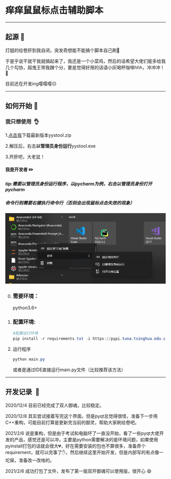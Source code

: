 # 痒痒鼠鼠标点击辅助脚本

------

## 起源​ :kick_scooter:

灯姐的绘卷肝到我自闭，突发奇想能不能搞个脚本自己刷:hamburger:

于是乎说干就干我就搞起来了，我还是一个小菜鸡，然后的话希望大佬们能多给我几个勾协，超鬼王带我蹭个分，要是觉得好用的话请小灰喝杯咖啡hhh，冲冲冲！:rocket:

目前还在开发ing嘤嘤嘤:pensive:

------

## 如何开始 :beginner:

### 我只想使用​ ​ :ok_hand:

1.[点击我](https://github.com/lyhlyhl/yys_mouse_click/releases)下载最新版本yystool.zip

2.解压后，右击**以管理员身份运行**yystool.exe

3.开肝吧，大老鼠！

#### 我是开发者​ :pencil2:

##### tip:需要以管理员身份运行程序，以pycharm为例，右击以管理员身份打开pycharm

##### 命令行则需要右键执行命令行（否则会出现鼠标点击失效的现象）

![截图1](img/docs/截图1.png)

0. ### 需要环境：

   python3.6+

1. ### 配置环境:

   ```powershell
   #配置运行环境
   pip install -r requirements.txt -i https://pypi.tuna.tsinghua.edu.cn/simple
   ```

2. 运行程序

   ```powershell
   python main.py
   ```

   或者是通过IDE直接运行main.py文件（比较推荐该方法）

------

## 开发记录​ ​ :pencil:

2020/12/4 目前已经完成了双人御魂，比较稳定。

2020/12/8 其实尝试接着写完这个界面，但是pyqt总觉得很怪，准备下一步用C++重构，可能目前打算是更新完当前的御灵，帮助大家刷绘卷吧。

2021/2/6 说是重构，但是由于考试和电脑坏了一直没开始，看了一些pyqt大佬开发的产品，感觉还是可以冲，主要是python需要解决的是环境问题，如果使用pyinstall打包的话就会很大:broken_heart:，好在需要安装的包也不算很多，准备弄个requirement，就可以完事了:hand:，然后继续这里开始开发，但是内部写的有点像一坨屎，准备改一改啥的。

2021/2/6 成功打包了文件，发布了第一版双开御魂可以使用版，很开心​ :smile:

